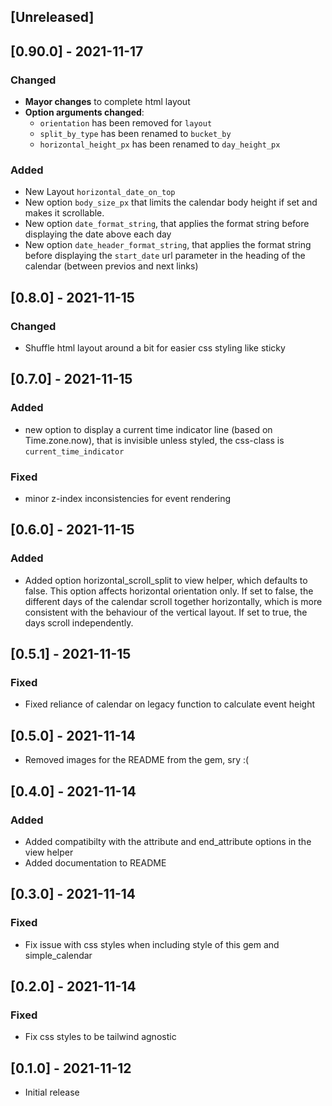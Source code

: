 ## [Unreleased]

## [0.90.0] - 2021-11-17
### Changed
- **Mayor changes** to complete html layout
- **Option arguments changed**:
    - `orientation` has been removed for `layout`
    - `split_by_type` has been renamed to `bucket_by`
    - `horizontal_height_px` has been renamed to `day_height_px`
### Added
- New Layout `horizontal_date_on_top`
- New option `body_size_px` that limits the calendar body height if set and makes it scrollable.
- New option `date_format_string`, that applies the format string before displaying the date above each day
- New option `date_header_format_string`, that applies the format string before displaying the `start_date` url parameter in the heading of the calendar (between previos and next links)


## [0.8.0] - 2021-11-15
### Changed
- Shuffle html layout around a bit for easier css styling like sticky

## [0.7.0] - 2021-11-15
### Added
- new option to display a current time indicator line (based on Time.zone.now), that is invisible unless styled, the css-class is
`current_time_indicator`
### Fixed
- minor z-index inconsistencies for event rendering

## [0.6.0] - 2021-11-15
### Added
- Added option horizontal_scroll_split to view helper, which defaults to false. This option affects
horizontal orientation only. If set to false, the
different days of the calendar scroll together horizontally, which is more consistent with the
behaviour of the vertical layout. If set to true, the days scroll independently.

## [0.5.1] - 2021-11-15
### Fixed
- Fixed reliance of calendar on legacy function to
calculate event height

## [0.5.0] - 2021-11-14
- Removed images for the README from the gem, sry :(

## [0.4.0] - 2021-11-14
### Added
- Added compatibilty with the attribute and end_attribute options in the view helper
- Added documentation to README

## [0.3.0] - 2021-11-14
### Fixed
- Fix issue with css styles when including style of this gem and simple_calendar

## [0.2.0] - 2021-11-14
### Fixed
- Fix css styles to be tailwind agnostic

## [0.1.0] - 2021-11-12

- Initial release
